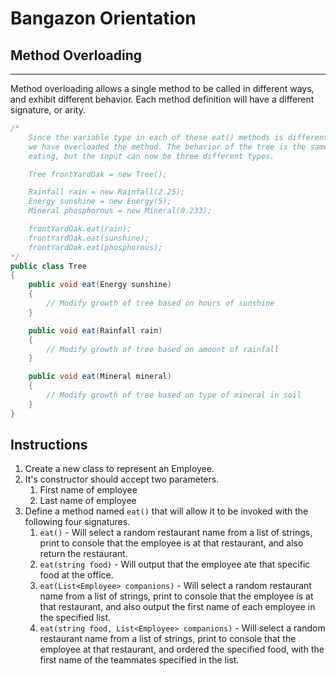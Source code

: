 # Bangazon Orientation

## Method Overloading

---

Method overloading allows a single method to be called in different ways, and exhibit different behavior. Each method definition will have a different signature, or arity.

```cs
/*
    Since the variable type in each of these eat() methods is different,
    we have overloaded the method. The behavior of the tree is the same,
    eating, but the input can now be three different types.

    Tree frontYardOak = new Tree();

    Rainfall rain = new Rainfall(2.25);
    Energy sunshine = new Energy(5);
    Mineral phosphorous = new Mineral(0.233);

    frontYardOak.eat(rain);
    frontYardOak.eat(sunshine);
    frontYardOak.eat(phosphorous);
*/
public class Tree
{
    public void eat(Energy sunshine)
    {
        // Modify growth of tree based on hours of sunshine
    }

    public void eat(Rainfall rain)
    {
        // Modify growth of tree based on amount of rainfall
    }

    public void eat(Mineral mineral)
    {
        // Modify growth of tree based on type of mineral in soil
    }
}
```

## Instructions

1. Create a new class to represent an Employee.
1. It's constructor should accept two parameters.
    1. First name of employee
    1. Last name of employee
1. Define a method named `eat()` that will allow it to be invoked with the following four signatures.
    1. `eat()` - Will select a random restaurant name from a list of strings, print to console that the employee is at that restaurant, and also return the restaurant.
    1. `eat(string food)` - Will output that the employee ate that specific food at the office.
    1. `eat(List<Employee> companions)` - Will select a random restaurant name from a list of strings, print to console that the employee is at that restaurant, and also output the first name of each employee in the specified list.
    1. `eat(string food, List<Employee> companions)` - Will select a random restaurant name from a list of strings, print to console that the employee at that restaurant, and ordered the specified food, with the first name of the teammates specified in the list.
